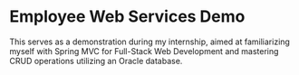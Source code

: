 # Employee Web Services Demo
This serves as a demonstration during my internship, aimed at familiarizing myself with Spring MVC for Full-Stack Web Development and mastering CRUD operations utilizing an Oracle database.
